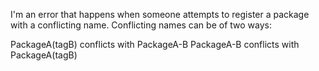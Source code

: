 I'm an error that happens when someone attempts to register a package with a conflicting name. Conflicting names can be of two ways: PackageA(tagB) conflicts with PackageA-BPackageA-B conflicts with PackageA(tagB)